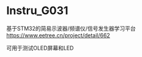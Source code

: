 # Instru_G031
基于STM32的简易示波器/频谱仪/信号发生器学习平台
https://www.eetree.cn/project/detail/662

可用于测试OLED屏幕和LED

